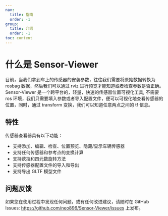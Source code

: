```yaml
---
nav:
  title: 指南
  order: -1
group:
  title: 介绍
  order: -1
toc: content
---
```


# 什么是 Sensor-Viewer

目前，当我们拿到车上的传感器的安装参数，往往我们需要将原始数据转换为 rosbag 数据，然后我们可以通过 rviz 进行预览才能知道或者检查参数是否正确。
Sensor-Viewer 是一个跨平台的，轻量，快速的传感器位置可视化工具, 不需要 ros 环境，我们只需要填入参数或者导入配置文件，便可以可视化地查看传感器的位置，同时，通过 transform 变换，我们可以知道任意两点之间的 tf 信息。

## 特性

传感器查看器具有以下功能：

- 支持添加、编辑、检查、位置预览、隐藏/显示车辆传感器
- 支持任何传感器和参考点的变换计算
- 支持欧拉和四元数旋转方法
- 支持传感器配置文件的导入和导出
- 支持导出 GLTF 模型文件

## 问题反馈

如果您在使用过程中发现任何问题，或有任何改进建议，请随时在 GitHub Issues: https://github.com/neo896/Sensor-Viewer/issues 上发布。

